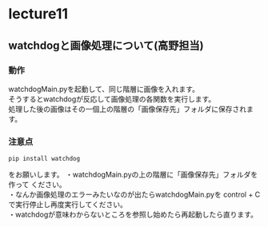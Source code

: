 # lecture11

## watchdogと画像処理について(高野担当)
### 動作
watchdogMain.pyを起動して、同じ階層に画像を入れます。<br>
そうするとwatchdogが反応して画像処理の各関数を実行します。<br>
処理した後の画像はその一個上の階層の「画像保存先」フォルダに保存されます。<br>

### 注意点
```
pip install watchdog
```
をお願いします。 
・watchdogMain.pyの上の階層に「画像保存先」フォルダを作って
ください。<br>
・なんか画像処理のエラーみたいなのが出たらwatchdogMain.pyを
control + C で実行停止し再度実行してください。<br>
・watchdogが意味わからないところを参照し始めたら再起動したら直ります。



